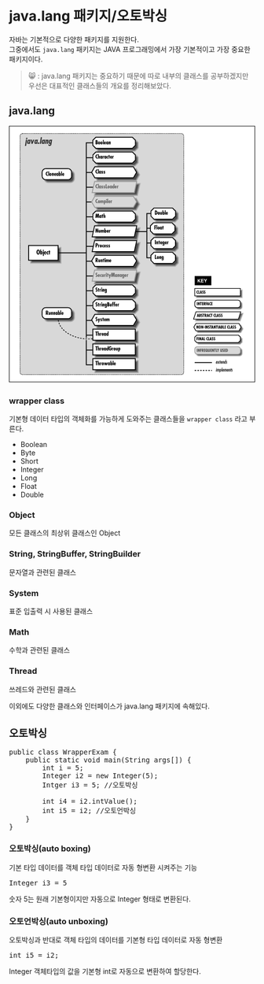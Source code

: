 java.lang 패키지/오토박싱
=======================
자바는 기본적으로 다양한 패키지를 지원한다.  
그중에서도 <code>java.lang</code> 패키지는 JAVA 프로그래밍에서 가장 기본적이고
가장 중요한 패키지이다.

> 😸 : java.lang 패키지는 중요하기 때문에 따로 내부의 클래스를
공부하겠지만 우선은 대표적인 클래스들의 개요를 정리해보았다.

## java.lang
![java.lang package](../img/java.lang.package.gif)
### wrapper class
기본형 데이터 타입의 객체화를 가능하게 도와주는 클래스들을 
<code>wrapper class</code> 라고 부른다.
* Boolean
* Byte
* Short
* Integer
* Long
* Float
* Double
### Object
모든 클래스의 최상위 클래스인 Object
### String, StringBuffer, StringBuilder
문자열과 관련된 클래스
### System
표준 입출력 시 사용된 클래스
### Math
수학과 관련된 클래스
### Thread
쓰레드와 관련된 클래스

이외에도 다양한 클래스와 인터페이스가 java.lang 패키지에 속해있다.

## 오토박싱
<pre>
public class WrapperExam {
    public static void main(String args[]) {
        int i = 5;
        Integer i2 = new Integer(5);
        Intger i3 = 5; //오토박싱
        
        int i4 = i2.intValue();
        int i5 = i2; //오토언박싱
    }
}</pre>
### 오토박싱(auto boxing)
기본 타입 데이터를 객체 타입 데이터로 자동 형변환 시켜주는 기능

<pre>Integer i3 = 5</pre>
숫자 5는 원래 기본형이지만 자동으로 Integer 형태로 변환된다.
### 오토언박싱(auto unboxing)
오토박싱과 반대로 객체 타입의 데이터를 기본형 타입 데이터로 자동 형변환

<pre>int i5 = i2;</pre>
Integer 객체타입의 값을 기본형 int로 자동으로 변환하여 할당한다.